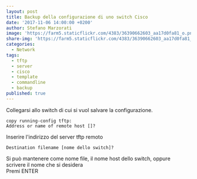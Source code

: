 ```yaml
---
layout: post
title: Backup della configurazione di uno switch Cisco
date: '2017-11-06 14:00:00 +0200'
author: Stefano Marzorati
image: 'https://farm5.staticflickr.com/4383/36390662603_aa17d0fa81_o.png'
share-img: 'https://farm5.staticflickr.com/4383/36390662603_aa17d0fa81_o.png'
categories:
  - Network
tags:
  - tftp
  - server
  - cisco
  - template
  - commandline
  - backup
published: true
---
```

Collegarsi allo switch di cui si vuol salvare la configurazione.   

	copy running-config tftp:
	Address or name of remote host []?    
	
Inserire l'indirizzo del server tftp remoto   

	Destination filename [nome dello switch]?   
	
Si può mantenere come nome file, il nome host dello switch, oppure scrivere il nome che si desidera   
Premi ENTER
